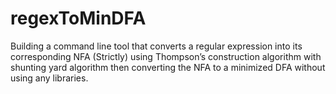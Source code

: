 # regexToMinDFA
Building a command line tool that converts a regular expression into its corresponding NFA (Strictly) using Thompson’s construction algorithm with shunting yard algorithm then converting the NFA to a minimized DFA without using any libraries.
